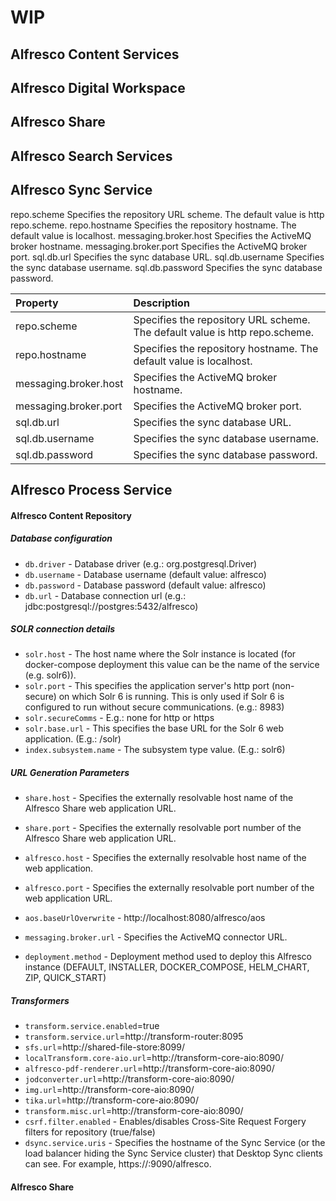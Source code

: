 # WIP



## Alfresco Content Services

## Alfresco Digital Workspace
## Alfresco Share
## Alfresco Search Services
## Alfresco Sync Service

repo.scheme 	Specifies the repository URL scheme. The default value is http repo.scheme.
repo.hostname 	Specifies the repository hostname. The default value is localhost.
messaging.broker.host 	Specifies the ActiveMQ broker hostname.
messaging.broker.port 	Specifies the ActiveMQ broker port.
sql.db.url 	Specifies the sync database URL.
sql.db.username 	Specifies the sync database username.
sql.db.password 	Specifies the sync database password.


|Property|Description|
|:---|:---|
|repo.scheme|Specifies the repository URL scheme. The default value is http repo.scheme.|
|repo.hostname|Specifies the repository hostname. The default value is localhost.|
|messaging.broker.host|Specifies the ActiveMQ broker hostname.|
|messaging.broker.port|Specifies the ActiveMQ broker port.|
|sql.db.url|Specifies the sync database URL.|
|sql.db.username|Specifies the sync database username.|
|sql.db.password|Specifies the sync database password.|

## Alfresco Process Service


#### Alfresco Content Repository

##### Database configuration

* ```db.driver``` - Database driver (e.g.: org.postgresql.Driver)
* ```db.username``` - Database username (default value: alfresco)
* ```db.password``` - Database password (default value: alfresco)
* ```db.url``` - Database connection url (e.g.: jdbc:postgresql://postgres:5432/alfresco)

##### SOLR connection details

* ```solr.host``` - The host name where the Solr instance is located (for docker-compose deployment this value can be the name of the service (e.g. solr6)).
* ```solr.port``` - This specifies the application server's http port (non-secure) on which Solr 6 is running. This is only used if Solr 6 is configured to run without secure communications. (e.g.: 8983)
* ```solr.secureComms``` - E.g.: none for http or https
* ```solr.base.url``` - This specifies the base URL for the Solr 6 web application. (E.g.: /solr)
* ```index.subsystem.name``` - The subsystem type value. (E.g.: solr6)

##### URL Generation Parameters

* ```share.host``` - Specifies the externally resolvable host name of the Alfresco Share web application URL.
* ```share.port``` - Specifies the externally resolvable port number of the Alfresco Share web application URL.
* ```alfresco.host``` - Specifies the externally resolvable host name of the web application.
* ```alfresco.port``` - Specifies the externally resolvable port number of the web application URL.


* ```aos.baseUrlOverwrite``` - http://localhost:8080/alfresco/aos

* ```messaging.broker.url``` - Specifies the ActiveMQ connector URL.

* ```deployment.method``` - Deployment method used to deploy this Alfresco instance (DEFAULT, INSTALLER, DOCKER_COMPOSE, HELM_CHART, ZIP, QUICK_START)

##### Transformers

* ```transform.service.enabled```=true
* ```transform.service.url```=http://transform-router:8095
* ```sfs.url```=http://shared-file-store:8099/
* ```localTransform.core-aio.url```=http://transform-core-aio:8090/
* ```alfresco-pdf-renderer.url```=http://transform-core-aio:8090/
* ```jodconverter.url```=http://transform-core-aio:8090/
* ```img.url```=http://transform-core-aio:8090/
* ```tika.url```=http://transform-core-aio:8090/
* ```transform.misc.url```=http://transform-core-aio:8090/
* ```csrf.filter.enabled``` - Enables/disables Cross-Site Request Forgery filters for repository (true/false)
* ```dsync.service.uris``` - Specifies the hostname of the Sync Service (or the load balancer hiding the Sync Service cluster) that Desktop Sync clients can see. For example, https://<hostname>:9090/alfresco.

#### Alfresco Share
